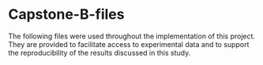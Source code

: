 # Capstone-B-files

The following files were used throughout the implementation of this project. They are provided to facilitate access to experimental data and to support the reproducibility of the results discussed in this study.
